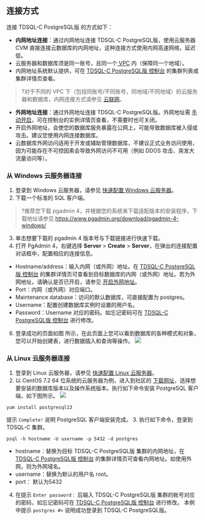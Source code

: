 ## 连接方式
连接 TDSQL-C PostgreSQL版 的方式如下：
- **内网地址连接**：通过内网地址连接 TDSQL-C PostgreSQL版，使用云服务器 CVM 直接连接云数据库的内网地址，这种连接方式使用内网高速网络，延迟低。
 - 云服务器和数据库须是同一账号，且同一个[ VPC](https://cloud.tencent.com/document/product/215/20046) 内（保障同一个地域）。
 - 内网地址系统默认提供，可在  [TDSQL-C PostgreSQL版 控制台](https://console.cloud.tencent.com/cynosdb?dbType=POSTGRESQL) 的集群列表或集群详情页查看。
>?对于不同的 VPC 下（包括同账号/不同账号，同地域/不同地域）的云服务器和数据库，内网连接方式请参见 [云联网](https://cloud.tencent.com/document/product/877)。
>
- **外网地址连接**：通过外网地址连接 TDSQL-C PostgreSQL版。外网地址需 [手动开启](#waiwang)，可在控制台的实例详情页查看，不需要时也可关闭。
 - 开启外网地址，会使您的数据库服务暴露在公网上，可能导致数据库被入侵或攻击。建议您使用内网连接数据库。 
 - 云数据库外网访问适用于开发或辅助管理数据库，不建议正式业务访问使用，因为可能存在不可控因素会导致外网访问不可用（例如 DDOS 攻击、突发大流量访问等）。


### 从 Windows 云服务器连接
1. 登录到 Windows 云服务器，请参见 [快速配置 Windows 云服务器](https://cloud.tencent.com/document/product/213/2764)。
2. 下载一个标准的 SQL 客户端。
>?推荐您下载 pgadmin 4，并根据您的系统来下载适配版本的安装程序，下载地址请参见 https://www.pgadmin.org/download/pgadmin-4-windows/
>
3. 单击想要下载的 pgadmin 4 版本号与下载链接进行快速下载。
4. 打开 PgAdmin 4，右键选择 **Server** > **Create** > **Server**，在弹出的连接配置对话框中，配置相应的连接信息。
 - Hostname/address：输入内网（或外网）地址。在  [TDSQL-C PostgreSQL版 控制台](https://console.cloud.tencent.com/cynosdb?dbType=POSTGRESQL) 的集群详情页可查看到目标数据库的内网（或外网）地址。若为外网地址，请确认是否已开启，请参见 [开启外网地址](#waiwang)。
 - Port：内网（或外网）对应端口。
 - Maintenance database：访问的默认数据库，可直接配置为 postgres。
 - Username：配置创建数据库实例时设置的用户名。
 - Password：Username 对应的密码。如忘记密码可在  [TDSQL-C PostgreSQL版 控制台](https://console.cloud.tencent.com/cynosdb?dbType=POSTGRESQL) 进行修改。
6. 登录成功的页面如图 所示，在此页面上您可以看到数据库的各种模式和对象，您可以开始创建表，进行数据插入和查询等操作。
![](https://main.qcloudimg.com/raw/056dff12c85d3560eb37ed8bfb4edbe7.png)

### 从 Linux 云服务器连接
1. 登录到 Linux 云服务器，请参见 [快速配置 Linux 云服务器](https://cloud.tencent.com/document/product/213/2936)。
2. 以 CentOS 7.2 64 位系统的云服务器为例，进入到社区的 [下载网址](https://www.postgresql.org/download/linux/redhat/)，选择想要安装的数据库版本以及操作系统版本。执行如下命令安装 PostgreSQL 客户端，如下图所示。
![](https://main.qcloudimg.com/raw/74737da91235b20ca63ee61661d4ceeb.png)
```
yum install postgresql13
```
提示 `Complete!` 说明 PostgreSQL 客户端安装完成。
3. 执行如下命令，登录到 TDSQL-C 集群。
```
psql -h hostname -U username -p 5432 -d postgres
```
  - hostname：替换为目标 TDSQL-C PostgreSQL版 集群的内网地址，在  [TDSQL-C PostgreSQL版 控制台](https://console.cloud.tencent.com/cynosdb?dbType=POSTGRESQL) 的集群详情页可查看内网地址。如使用外网，则为外网域名。
  - username：替换为默认的用户名 root。
  - port： 默认为5432
4. 在提示 `Enter password：` 后输入 TDSQL-C PostgreSQL版 集群的帐号对应的密码，如忘记密码可在  [TDSQL-C PostgreSQL版 控制台](https://console.cloud.tencent.com/cynosdb?dbType=POSTGRESQL) 进行修改。
本例中提示 `postgres #>` 说明成功登录到 TDSQL-C PostgreSQL版。

